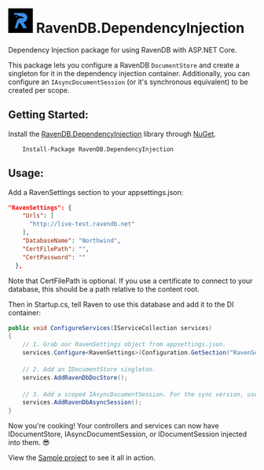 ﻿# <img src="https://github.com/JudahGabriel/RavenDB.DependencyInjection/blob/master/RavenDB.DependencyInjection/nuget-icon.png?raw=true" width="50px" height="50px" /> RavenDB.DependencyInjection
Dependency Injection package for using RavenDB with ASP.NET Core.

This package lets you configure a RavenDB `DocumentStore` and create a singleton for it in the dependency injection container. Additionally, you can configure an `IAsyncDocumentSession` (or it's synchronous equivalent) to be created per scope.

## Getting Started:
Install the [RavenDB.DependencyInjection](https://www.nuget.org/packages/RavenDB.DependencyInjection) library through [NuGet](https://nuget.org).
```
    Install-Package RavenDB.DependencyInjection
```    

## Usage:   

Add a RavenSettings section to your appsettings.json:

```json
"RavenSettings": {
    "Urls": [
      "http://live-test.ravendb.net"
    ],
    "DatabaseName": "Northwind",
    "CertFilePath": "",
    "CertPassword": ""
  },
```

Note that CertFilePath is optional. If you use a certificate to connect to your database, this should be a path relative to the content root.

Then in Startup.cs, tell Raven to use this database and add it to the DI container:

```csharp
public void ConfigureServices(IServiceCollection services)
{
    // 1. Grab our RavenSettings object from appsettings.json.
    services.Configure<RavenSettings>(Configuration.GetSection("RavenSettings"));

    // 2. Add an IDocumentStore singleton.
    services.AddRavenDbDocStore();

    // 3. Add a scoped IAsyncDocumentSession. For the sync version, use .AddRavenSession().
    services.AddRavenDbAsyncSession(); 
}
```
Now you're cooking! Your controllers and services can now have IDocumentStore, IAsyncDocumentSession, or IDocumentSession injected into them. 😎

View the [Sample project](https://github.com/JudahGabriel/RavenDB.DependencyInjection/tree/master/Sample) to see it all in action.